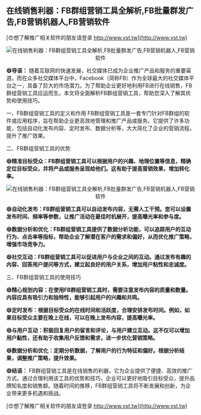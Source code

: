 ## **在线销售利器：FB群组营销工具全解析,FB批量群发广告,FB营销机器人,FB营销软件**

[😍想了解推广相关软件的朋友请登录 http://www.vst.tw](http://www.vst.tw)

 <center><img src="https://vst.tw/MP4/tuiguang/png/2.png" alt="在线销售利器：FB群组营销工具全解析,FB批量群发广告,FB营销机器人,FB营销软件"></center>

**😄导语：**
随着互联网的快速发展，社交媒体已成为企业推广产品和服务的重要渠道。而在众多社交媒体平台中，Facebook（简称FB）作为全球最大的社交媒体平台之一，具备了巨大的市场潜力。为了帮助企业更好地利用FB进行在线销售，FB群组营销工具应运而生。本文将全面解析FB群组营销工具，帮助您深入了解其优势和使用技巧。

一、FB群组营销工具的定义和作用
FB群组营销工具是一套专门针对FB群组的软件或应用程序，旨在帮助企业更高效地管理和推广产品或服务。它提供了许多功能，包括自动化发布内容、定时发布、数据分析等，大大简化了企业的营销流程，提升了推广效果。

二、FB群组营销工具的优势

**😄精准目标受众：FB群组营销工具可以根据用户的兴趣、地理位置等信息，精确定位目标受众，并将产品或服务呈现给他们。这有助于提高营销效果，增加转化率。**

 <center><img src="https://vst.tw/MP4/tuiguang/png/8.png" alt="在线销售利器：FB群组营销工具全解析,FB批量群发广告,FB营销机器人,FB营销软件"></center>

**😄自动化发布：FB群组营销工具可以自动发布内容，无需人工干预。您可以设置发布时间、频率等参数，让推广活动在最佳时机展开，提高曝光率和参与度。**

**😄数据分析和优化：FB群组营销工具提供了数据分析功能，可以追踪用户的互动行为、点击率等指标，帮助企业了解潜在客户的需求和偏好，从而优化推广策略，增强市场竞争力。**

**😄社交互动：FB群组营销工具可以促进用户与企业之间的互动。通过发布有趣的内容、回答用户提问等方式，建立起良好的用户关系，增加用户粘性和忠诚度。**

三、FB群组营销工具的使用技巧

**😄精心规划内容：在使用FB群组营销工具时，需要注意发布内容的质量和数量。内容应具有吸引力和独特性，能够引起用户的兴趣和共鸣。**

**😄定时发布：根据目标受众的在线时间和活跃度，合理安排发布时间。例如，如果目标受众主要在晚上在线，可以在晚上发布内容，提高曝光率。**

**😄与用户互动：积极回复用户的留言和评论，与用户建立互动。这不仅可以增加用户黏性，还有助于收集用户反馈和需求，进一步优化营销策略。**

**😄数据分析和优化：定期分析数据，了解用户的行为特征和偏好。根据分析结果，调整推广策略，提升效果。**

**😄结语：**
FB群组营销工具是在线销售的利器，它为企业提供了便捷、高效的推广方式。通过合理利用该工具的优势和技巧，企业可以更好地吸引目标受众，提升品牌知名度和销售额。随着时间的推移，FB群组营销工具将不断发展和创新，为企业带来更多机遇和挑战。

[😍想了解推广相关软件的朋友请登录 http://www.vst.tw](http://www.vst.tw)



